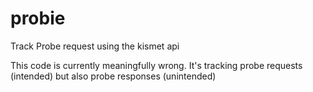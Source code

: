 # probie
Track Probe request using the kismet api

This code is currently meaningfully wrong.  It's tracking probe requests (intended) but also probe responses (unintended)
